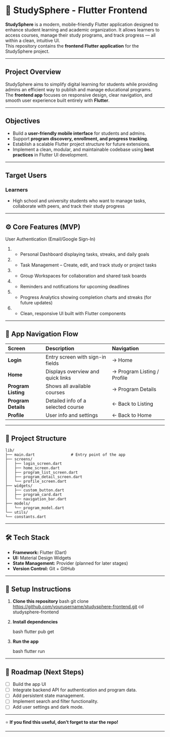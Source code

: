 # 📘 StudySphere - Flutter Frontend

**StudySphere** is a modern, mobile-friendly Flutter application designed to enhance student learning and academic organization. It allows learners to access courses, manage their study programs, and track progress — all within a clean, intuitive UI.  
This repository contains the **frontend Flutter application** for the StudySphere project.

---

## Project Overview

StudySphere aims to simplify digital learning for students while providing admins an efficient way to publish and manage educational programs.  
The **frontend app** focuses on responsive design, clear navigation, and smooth user experience built entirely with **Flutter**.

---

## Objectives

- Build a **user-friendly mobile interface** for students and admins.  
- Support **program discovery, enrollment, and progress tracking**.  
- Establish a scalable Flutter project structure for future extensions.  
- Implement a clean, modular, and maintainable codebase using **best practices** in Flutter UI development.

---

## Target Users

### Learners
- High school and university students who want to manage tasks, collaborate with peers, and track their study progress

---

## ⚙️ Core Features (MVP)

User Authentication (Email/Google Sign-In)
1. - Personal Dashboard displaying tasks, streaks, and daily goals
2. - Task Management – Create, edit, and track study or project tasks
3. - Group Workspaces for collaboration and shared task boards
4. - Reminders and notifications for upcoming deadlines
5. - Progress Analytics showing completion charts and streaks (for future updates)
6. - Clean, responsive UI built with Flutter components


---

## 🧭 App Navigation Flow

| Screen | Description | Navigation |
|:-------|:-------------|:------------|
| **Login** | Entry screen with sign-in fields | → Home |
| **Home** | Displays overview and quick links | → Program Listing / Profile |
| **Program Listing** | Shows all available courses | → Program Details |
| **Program Details** | Detailed info of a selected course | ← Back to Listing |
| **Profile** | User info and settings | ← Back to Home |

---

## 🧱 Project Structure


```
lib/
├── main.dart                # Entry point of the app
├── screens/
│   ├── login_screen.dart
│   ├── home_screen.dart
│   ├── program_list_screen.dart
│   ├── program_detail_screen.dart
│   └── profile_screen.dart
├── widgets/
│   ├── custom_button.dart
│   ├── program_card.dart
│   └── navigation_bar.dart
├── models/
│   └── program_model.dart
└── utils/
└── constants.dart
```


---

## 🛠️ Tech Stack

- **Framework:** Flutter (Dart)
- **UI:** Material Design Widgets
- **State Management:** Provider (planned for later stages)
- **Version Control:** Git + GitHub

---

## 🧩 Setup Instructions

1. **Clone this repository**
   bash
   git clone https://github.com/yourusername/studysphere-frontend.git
   cd studysphere-frontend


2. **Install dependencies**

   bash
   flutter pub get
   

3. **Run the app**

   bash
   flutter run
   

---




## 📌 Roadmap (Next Steps)
* [ ] Build the app UI
* [ ] Integrate backend API for authentication and program data.
* [ ] Add persistent state management.
* [ ] Implement search and filter functionality.
* [ ] Add user settings and dark mode.

---


⭐ **If you find this useful, don’t forget to star the repo!**



---

